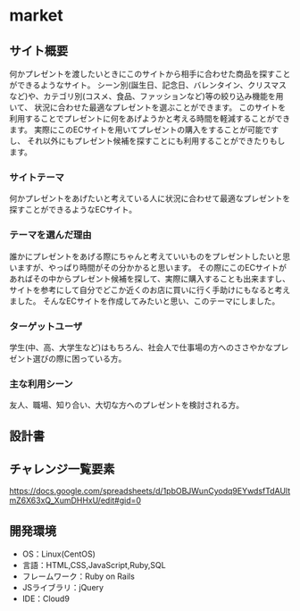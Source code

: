 # market

## サイト概要
何かプレゼントを渡したいときにこのサイトから相手に合わせた商品を探すことができるようなサイト。
シーン別(誕生日、記念日、バレンタイン、クリスマスなど)や、カテゴリ別(コスメ、食品、ファッションなど)等の絞り込み機能を用いて、
状況に合わせた最適なプレゼントを選ぶことができます。
このサイトを利用することでプレゼントに何をあげようかと考える時間を軽減することができます。
実際にこのECサイトを用いてプレゼントの購入をすることが可能ですし、
それ以外にもプレゼント候補を探すことにも利用することができたりもします。

### サイトテーマ
何かプレゼントをあげたいと考えている人に状況に合わせて最適なプレゼントを探すことができるようなECサイト。


### テーマを選んだ理由
誰かにプレゼントをあげる際にちゃんと考えていいものをプレゼントしたいと思いますが、やっぱり時間がその分かかると思います。
その際にこのECサイトがあればその中からプレゼント候補を探して、実際に購入することも出来ますし、
サイトを参考にして自分でどこか近くのお店に買いに行く手助けにもなると考えました。
そんなECサイトを作成してみたいと思い、このテーマにしました。

### ターゲットユーザ
学生(中、高、大学生など)はもちろん、社会人で仕事場の方へのささやかなプレゼント選びの際に困っている方。

### 主な利用シーン
友人、職場、知り合い、大切な方へのプレゼントを検討される方。

## 設計書


## チャレンジ一覧要素
https://docs.google.com/spreadsheets/d/1pbOBJWunCyodq9EYwdsfTdAUltmZ6X63xQ_XumDHHxU/edit#gid=0

## 開発環境
- OS：Linux(CentOS)
- 言語：HTML,CSS,JavaScript,Ruby,SQL
- フレームワーク：Ruby on Rails
- JSライブラリ：jQuery
- IDE：Cloud9
